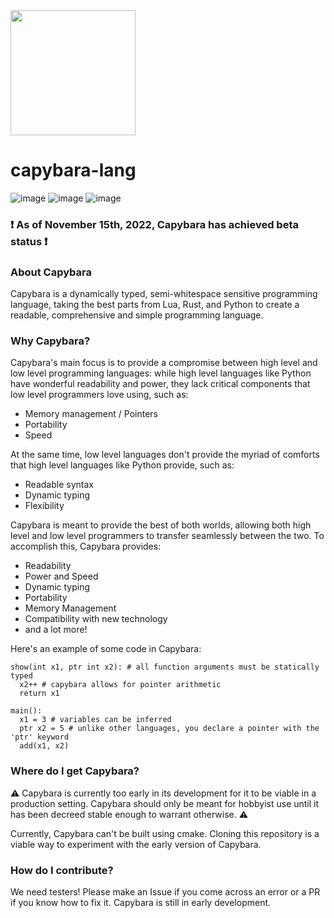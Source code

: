   <img src="https://user-images.githubusercontent.com/53247327/201985947-b7f4dd84-e05a-4965-b4ac-fc88ace0838f.png" width="200"> 

# capybara-lang 

![image](https://img.shields.io/badge/contributors-1-yellow) ![image](https://img.shields.io/badge/commits-171-yellow) ![image](https://img.shields.io/badge/status-functional-brightgreen)

### :heavy_exclamation_mark:	As of November 15th, 2022, Capybara has achieved beta status :heavy_exclamation_mark:	

### About Capybara

Capybara is a dynamically typed, semi-whitespace sensitive programming language, taking the best parts from Lua, Rust, and Python to create a readable, comprehensive and simple programming language.

### Why Capybara?

Capybara's main focus is to provide a compromise between high level and low level programming languages: while high level languages like Python have wonderful readability and power, they lack critical components that low level programmers love using, such as:

* Memory management / Pointers
* Portability
* Speed

At the same time, low level languages don't provide the myriad of comforts that high level languages like Python provide, such as:

* Readable syntax
* Dynamic typing
* Flexibility

Capybara is meant to provide the best of both worlds, allowing both high level and low level programmers to transfer seamlessly between the two. To accomplish this, Capybara provides:

* Readability
* Power and Speed
* Dynamic typing
* Portability
* Memory Management
* Compatibility with new technology
* and a lot more!

Here's an example of some code in Capybara:

```
show(int x1, ptr int x2): # all function arguments must be statically typed
  x2++ # capybara allows for pointer arithmetic
  return x1

main():
  x1 = 3 # variables can be inferred
  ptr x2 = 5 # unlike other languages, you declare a pointer with the 'ptr' keyword
  add(x1, x2)
```

### Where do I get Capybara?

:warning: Capybara is currently too early in its development for it to be viable in a production setting. Capybara should only be meant for hobbyist use until it has been decreed stable enough to warrant otherwise. :warning:

Currently, Capybara can't be built using cmake. Cloning this repository is a viable way to experiment with the early version of Capybara.

### How do I contribute?

We need testers! Please make an Issue if you come across an error or a PR if you know how to fix it. Capybara is still in early development.
